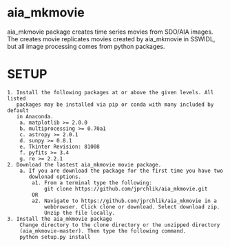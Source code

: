 aia_mkmovie
=======================

aia_mkmovie package creates time series movies from SDO/AIA images.  
The creates movie replicates movies created by aia_mkmovie in SSWIDL,
but all image processing comes from python packages.


SETUP
=====

    1. Install the following packages at or above the given levels. All listed
       packages may be installed via pip or conda with many included by default
       in Anaconda.
        a. matplotlib >= 2.0.0
        b. multiprocessing >= 0.70a1
        c. astropy >= 2.0.1
        d. sunpy >= 0.8.1
        e. Tkinter Revision: 81008
        f. pyfits >= 3.4
        g. re >= 2.2.1
    2. Download the lastest aia_mkmovie movie package.
        a. If you are download the package for the first time you have two
           dowlonad options.
            a1. From a terminal type the following:
                git clone https://github.com/jprchlik/aia_mkmovie.git
            OR
            a2. Navigate to https://github.com/jprchlik/aia_mkmovie in a
                webbrowser. Click clone or download. Select download zip.
                Unzip the file locally. 
    3. Install the aia_mkmovie package
        Change directory to the clone directory or the unzipped directory 
        (aia_mkmovie-master). Then type the following command.
        python setup.py install


